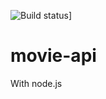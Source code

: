 ![Build status](https://travis-ci.org/emrejz/movie-api.svg?branch=master)]

# movie-api
With node.js
